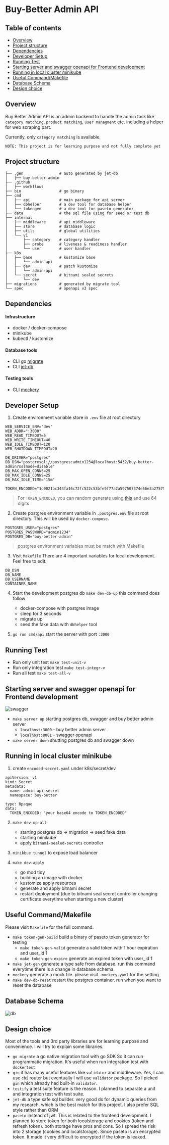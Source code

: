 # Buy-Better Admin API
## Table of contents
- [Overview](#overview)
- [Project structure](#project-structure)
- [Dependencies](#dependencies)
- [Developer Setup](#developer-setup)
- [Running Test](#running-test)
- [Starting server and swagger openapi for Frontend development](#starting-server-and-swagger-openapi-for-frontend-development)
- [Running in local cluster minikube](#running-in-local-cluster-minikube)
- [Useful Command/Makefile](#useful-commandmakefile)
- [Database Schema](#database-schema)
- [Design choice](#design-choice)

## Overview
Buy Better Admin API is an admin backend to handle the admin task like `category matching`, `product matching`, 
`user managment` etc. including a helper for web scraping part.

Currently, only `category matching` is available.

`NOTE: This project is for learning purpose and not fully complete yet`

## Project structure
```
├── .gen                # auto generated by jet-db
│   ├── buy-better-admin
├── .github
│   ├── workflows
├── bin                 # go binary
├── cmd
│   ├── api             # main package for api server
│   ├── dbhelper        # a dev tool for database helper 
│   └── tokengen        # a dev tool for paseto generator
├── data                # the sql file using for seed or test db
├── internal
│   ├── middleware      # api middleware
│   ├── store           # database logic
│   ├── utils           # global utilities
│   └── v1
│       ├── category    # category handler
│       ├── probe       # liveness & readiness handler
│       └── user        # user handler
├── k8s
│   ├── base            # kustomize base
│   │   └── admin-api
│   ├── dev             # patch kustomize
│   │   └── admin-api
│   └── secret          # bitnami sealed secrets
│       └── dev
├── migrations          # generated by migrate tool
└── spec                # openapi v3 spec
```

## Dependencies
#### Infrastructure
- docker / docker-compose
- minikube
- kubectl / kustomize
#### Database tools
- CLI go [migrate](https://github.com/golang-migrate/migrate/tree/master/cmd/migrate)
- CLI [jet-db](https://github.com/go-jet/jet?tab=readme-ov-file#installation)
#### Testing tools
- CLI [mockery](https://vektra.github.io/mockery/latest/installation/)

## Developer Setup
1. Create environment variable store in `.env` file at root directory
```
WEB_SERVICE_ENV="dev"
WEB_ADDR=":3000"
WEB_READ_TIMEOUT=5
WEB_WRITE_TIMEOUT=40
WEB_IDLE_TIMEOUT=120
WEB_SHUTDOWN_TIMEOUT=20

DB_DRIVER="postgres"
DB_DSN="postgresql://postgres:admin1234@localhost:5432/buy-better-admin?sslmode=disable"
DB_MAX_OPEN_CONNS=25
DB_MAX_IDLE_CONNS=25
DB_MAX_IDLE_TIME="15m"

TOKEN_ENCODED="1c0021bc344fa16c72fc522c53bfe9f77a2a597507374e56e3a275759c4c1562"
```
> For `TOKEN_ENCODED`, you can random generate using [this](https://www.browserling.com/tools/random-hex) and use 64 digits

2. Create postgres environment variable in `.postgres.env` file at root directory. This will be used by `docker-compose`. 

```
POSTGRES_USER="postgres"
POSTGRES_PASSWORD="admin1234"
POSTGRES_DB="buy-better-admin"
```
> postgres environment variables must be match with Makefile

3. Visit `Makefile` There are 4 important variables for local development. Feel free to edit. 
```
DB_DSN
DB_NAME
DB_USERNAME
CONTAINER_NAME		
```

4. Start the development postgres db `make dev-db-up` this command does follow 
   * docker-compose with postgres image
   * sleep for 3 seconds
   * migrate up
   * seed the fake data with `dbhelper` tool

5. `go run cmd/api` start the server with port `:3000`

## Running Test
- Run only unit test `make test-unit-v`
- Run only integration test `make test-integr-v`
- Run all test `make test-all-v`

## Starting server and swagger openapi for Frontend development
![swagger](https://github.com/opplieam/buy-better/blob/main/swagger.png?raw=true)
- `make server up` starting postgres db, swagger and buy better admin server
  * `localhost:3000` - buy better admin server
  * `localhost:8081` - swagger openapi
- `make server down` shutting postgres db and swagger down

## Running in local cluster minikube
1.  create `encoded-secret.yaml` under k8s/secret/dev
```
apiVersion: v1
kind: Secret
metadata:
  name: admin-api-secret
  namespace: buy-better

type: Opaque
data:
  TOKEN_ENCODED: "your base64 encode to TOKEN_ENCODED"
```
2. `make dev-up-all`
    * starting postgres db -> migration -> seed fake data
    * starting minikube 
    * apply `bitnami-sealed-secrets` controller

3. `minikbue tunnel` to expose load balancer
4. `make dev-apply`
    * go mod tidy
    * building an image with docker
    * kustomize apply resources
    * generate and apply bitnami secret
    * restart deployment (due to bitnami seal secret controller changing certificate everytime when starting a new cluster)
     
## Useful Command/Makefile

Please visit `Makefile` for the full command.
- `make token-gen-build` build a binary of paseto token generator for testing
   * `make token-gen-valid` generate a valid token with 1 hour expiration and user_id 1
   * `make token-gen-expire` generate an expired token with user_id 1
- `make jet-gen` generate a type safe from database. run this command everytime there is a change in database schema.
- `mockery` generate a mock file. please visit `.mockery.yaml` for the setting
- `make dev-db-reset` restart the postgres container. run when you want to reset the database

## Database Schema

![db](https://github.com/opplieam/bb-admin-api/blob/main/Buy-Better-Admin.png?raw=true)

## Design choice

Most of the tools and 3rd party libraries are for learning purpose and convenience. I will try to explain some libraries.

- `go migrate` a go native migration tool with go SDK So it can run programmatic migration. 
It's useful when run integration test with `dockertest` 
- `gin` it has many useful features like `validator` and middleware. Yes, I can use `chi` router but eventually I will
use `validator` package. So I picked `gin` which already had built-in `validator`.
- `testify` a test suite feature is the reason. I planned to separate a unit and integration test with test suite.
- `jet-db` a type safe sql builder. very good dx for dynamic queries from my research.
which is the best match for this project. I also prefer SQL style rather than ORM
- `paseto` instead of jwt. This is related to the frontend development. I planned to store token for both localstorage
and cookies (token and refresh token). both storage have pros and cons. So I spread the risk into 2 storage 
(cookies and localstorage). Since paseto is an encrypted token. It made it very difficult to encrypted 
if the token is leaked.